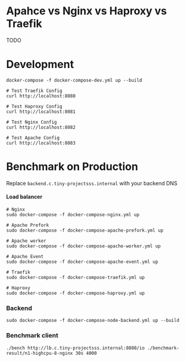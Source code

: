 # Apahce vs Nginx vs Haproxy vs Traefik

TODO

# Development
```
docker-compose -f docker-compose-dev.yml up --build

# Test Traefik Config
curl http://localhost:8080

# Test Haproxy Config
curl http://localhost:8081

# Test Nginx Config
curl http://localhost:8082

# Test Apache Config
curl http://localhost:8083

```

# Benchmark on Production
Replace `backend.c.tiny-projectsss.internal` with your backend DNS

#### Load balancer
```
# Nginx
sudo docker-compose -f docker-compose-nginx.yml up

# Apache Prefork
sudo docker-compose -f docker-compose-apache-prefork.yml up

# Apache worker
sudo docker-compose -f docker-compose-apache-worker.yml up

# Apache Event
sudo docker-compose -f docker-compose-apache-event.yml up

# Traefik
sudo docker-compose -f docker-compose-traefik.yml up

# Haproxy
sudo docker-compose -f docker-compose-haproxy.yml up

```

### Backend
```
sudo docker-compose -f docker-compose-node-backend.yml up --build
```

### Benchmark client
```
./bench http://lb.c.tiny-projectsss.internal:8080/io ./benchmark-result/n1-highcpu-8-nginx 30s 4000
```
